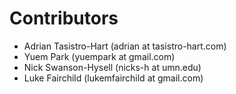 # Contributors

- Adrian Tasistro-Hart (adrian at tasistro-hart.com)
- Yuem Park (yuempark at gmail.com)
- Nick Swanson-Hysell (nicks-h at umn.edu)
- Luke Fairchild (lukemfairchild at gmail.com)